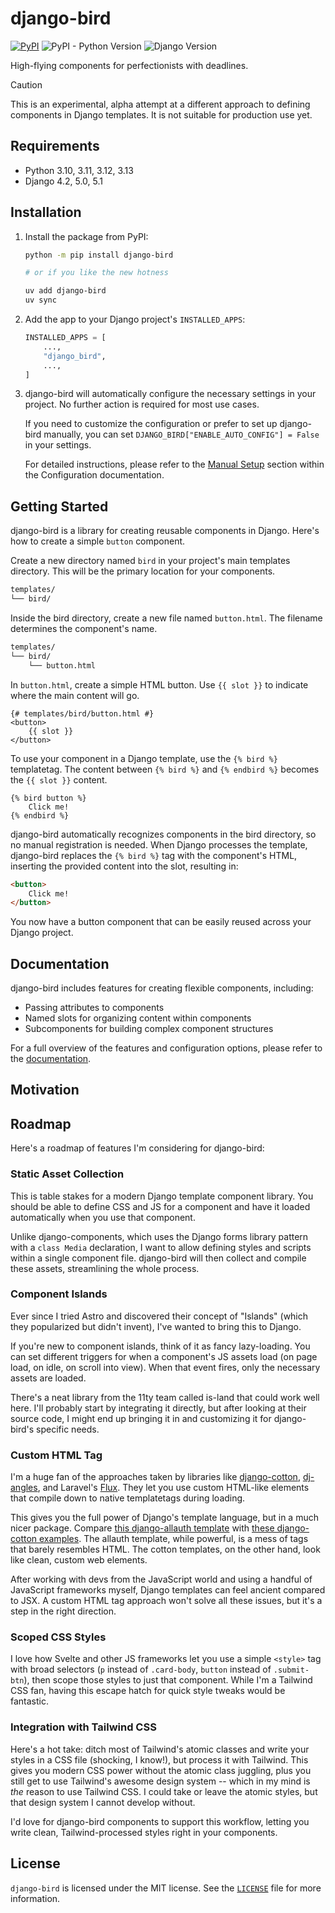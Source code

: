 <!-- docs-intro-begin -->
# django-bird

[![PyPI](https://img.shields.io/pypi/v/django-bird)](https://pypi.org/project/django-bird/)
![PyPI - Python Version](https://img.shields.io/pypi/pyversions/django-bird)
![Django Version](https://img.shields.io/badge/django-4.2%20%7C%205.0%20%7C%205.1-%2344B78B?labelColor=%23092E20)
<!-- https://shields.io/badges -->
<!-- django-4.2 | 5.0 | 5.1-#44B78B -->
<!-- labelColor=%23092E20 -->

High-flying components for perfectionists with deadlines.

<!-- docs-intro-end -->
> [!CAUTION]
> This is an experimental, alpha attempt at a different approach to defining components in Django templates. It is not suitable for production use yet.

<!-- docs-content-begin -->
## Requirements

- Python 3.10, 3.11, 3.12, 3.13
- Django 4.2, 5.0, 5.1

## Installation

1. Install the package from PyPI:

    ```bash
    python -m pip install django-bird

    # or if you like the new hotness

    uv add django-bird
    uv sync
    ```

2. Add the app to your Django project's `INSTALLED_APPS`:

    ```python
    INSTALLED_APPS = [
        ...,
        "django_bird",
        ...,
    ]
    ```

3. django-bird will automatically configure the necessary settings in your project. No further action is required for most use cases.

    If you need to customize the configuration or prefer to set up django-bird manually, you can set `DJANGO_BIRD["ENABLE_AUTO_CONFIG"] = False` in your settings.

    For detailed instructions, please refer to the [Manual Setup](https://django-bird.readthedocs.io/configuration.html#manual-setup) section within the Configuration documentation.

## Getting Started

django-bird is a library for creating reusable components in Django. Here's how to create a simple `button` component.

Create a new directory named `bird` in your project's main templates directory. This will be the primary location for your components.

```bash
templates/
└── bird/
```

Inside the bird directory, create a new file named `button.html`. The filename determines the component's name.

```bash
templates/
└── bird/
    └── button.html
```

In `button.html`, create a simple HTML button. Use `{{ slot }}` to indicate where the main content will go.

```htmldjango
{# templates/bird/button.html #}
<button>
    {{ slot }}
</button>
```

To use your component in a Django template, use the `{% bird %}` templatetag. The content between `{% bird %}` and `{% endbird %}` becomes the `{{ slot }}` content.

```htmldjango
{% bird button %}
    Click me!
{% endbird %}
```

django-bird automatically recognizes components in the bird directory, so no manual registration is needed. When Django processes the template, django-bird replaces the `{% bird %}` tag with the component's HTML, inserting the provided content into the slot, resulting in:

```html
<button>
    Click me!
</button>
```

You now have a button component that can be easily reused across your Django project.
<!-- docs-content-end -->

## Documentation

django-bird includes features for creating flexible components, including:

- Passing attributes to components
- Named slots for organizing content within components
- Subcomponents for building complex component structures

For a full overview of the features and configuration options, please refer to the [documentation](https://bird.readthedocs.io).

## Motivation

## Roadmap

Here's a roadmap of features I'm considering for django-bird:

### Static Asset Collection

This is table stakes for a modern Django template component library. You should be able to define CSS and JS for a component and have it loaded automatically when you use that component.

Unlike django-components, which uses the Django forms library pattern with a `class Media` declaration, I want to allow defining styles and scripts within a single component file. django-bird will then collect and compile these assets, streamlining the whole process.

### Component Islands

Ever since I tried Astro and discovered their concept of "Islands" (which they popularized but didn't invent), I've wanted to bring this to Django.

If you're new to component islands, think of it as fancy lazy-loading. You can set different triggers for when a component's JS assets load (on page load, on idle, on scroll into view). When that event fires, only the necessary assets are loaded.

There's a neat library from the 11ty team called is-land that could work well here. I'll probably start by integrating it directly, but after looking at their source code, I might end up bringing it in and customizing it for django-bird's specific needs.

### Custom HTML Tag

I'm a huge fan of the approaches taken by libraries like [django-cotton](https://github.com/wrabit/django-cotton), [dj-angles](https://github.com/adamghill/dj-angles), and Laravel's [Flux](https://fluxui.dev). They let you use custom HTML-like elements that compile down to native templatetags during loading.

This gives you the full power of Django's template language, but in a much nicer package. Compare [this django-allauth template](https://github.com/pennersr/django-allauth/blob/f03ff4dd48e5b1680a57dca56617bf94c928f2cf/allauth/templates/account/email.html) with [these django-cotton examples](https://github.com/wrabit/django-cotton#walkthrough). The allauth template, while powerful, is a mess of tags that barely resembles HTML. The cotton templates, on the other hand, look like clean, custom web elements.

After working with devs from the JavaScript world and using a handful of JavaScript frameworks myself, Django templates can feel ancient compared to JSX. A custom HTML tag approach won't solve all these issues, but it's a step in the right direction.

### Scoped CSS Styles

I love how Svelte and other JS frameworks let you use a simple `<style>` tag with broad selectors (`p` instead of `.card-body`, `button` instead of `.submit-btn`), then scope those styles to just that component. While I'm a Tailwind CSS fan, having this escape hatch for quick style tweaks would be fantastic.

### Integration with Tailwind CSS

Here's a hot take: ditch most of Tailwind's atomic classes and write your styles in a CSS file (shocking, I know!), but process it with Tailwind. This gives you modern CSS power without the atomic class juggling, plus you still get to use Tailwind's awesome design system -- which in my mind is _the_ reason to use Tailwind CSS. I could take or leave the atomic styles, but that design system I cannot develop without.

I'd love for django-bird components to support this workflow, letting you write clean, Tailwind-processed styles right in your components.

## License

`django-bird` is licensed under the MIT license. See the [`LICENSE`](LICENSE) file for more information.
